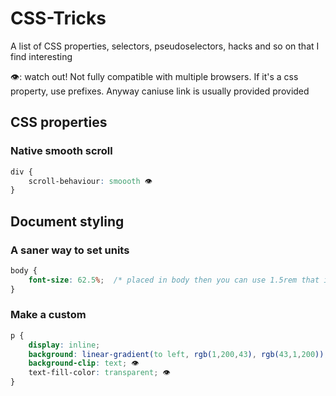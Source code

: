 # CSS-Tricks

A list of CSS properties, selectors, pseudoselectors, hacks and so on that I find interesting

👁: watch out! Not fully compatible with multiple browsers. If it's a css property, use prefixes. Anyway caniuse link is usually provided provided

## CSS properties
### Native smooth scroll
```css
div {
    scroll-behaviour: smoooth 👁
}
```

## Document styling
### A saner way to set units
```css
body {
    font-size: 62.5%;  /* placed in body then you can use 1.5rem that it converts to 15px */
}
```

### Make a custom
```css
p {
    display: inline;
    background: linear-gradient(to left, rgb(1,200,43), rgb(43,1,200));
    background-clip: text; 👁
    text-fill-color: transparent; 👁
}
```
